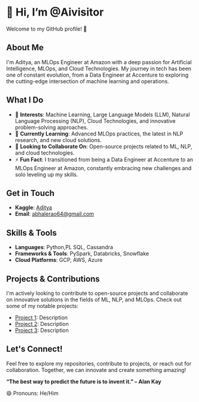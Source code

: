 # 👋 Hi, I’m @Aivisitor

Welcome to my GitHub profile! 🚀

## About Me

I'm Aditya, an MLOps Engineer at Amazon with a deep passion for Artificial Intelligence, MLOps, and Cloud Technologies. My journey in tech has been one of constant evolution, from a Data Engineer at Accenture to exploring the cutting-edge intersection of machine learning and operations.

## What I Do

- 👀 **Interests**: Machine Learning, Large Language Models (LLM), Natural Language Processing (NLP), Cloud Technologies, and innovative problem-solving approaches.
- 🌱 **Currently Learning**: Advanced MLOps practices, the latest in NLP research, and new cloud solutions.
- 💞️ **Looking to Collaborate On**: Open-source projects related to ML, NLP, and cloud technologies.
- ⚡ **Fun Fact**: I transitioned from being a Data Engineer at Accenture to an MLOps Engineer at Amazon, constantly embracing new challenges and solo leveling up my skills.

## Get in Touch

- **Kaggle**: [Aditya](https://www.kaggle.com/aditya75)
- **Email**: [abhalerao64@gmail.com](aivisitor75@gmail.com)

## Skills & Tools

- **Languages**: Python,PL SQL, Cassandra
- **Frameworks & Tools**: PySpark, Databricks, Snowflake
- **Cloud Platforms**: GCP, AWS, Azure

## Projects & Contributions

I'm actively looking to contribute to open-source projects and collaborate on innovative solutions in the fields of ML, NLP, and MLOps. Check out some of my notable projects:

- [Project 1](link): Description
- [Project 2](link): Description
- [Project 3](link): Description

## Let's Connect!

Feel free to explore my repositories, contribute to projects, or reach out for collaboration. Together, we can innovate and create something amazing!

<!---
Aivisitor/Aivisitor is a ✨ special ✨ repository because its `README.md` (this file) appears on your GitHub profile.
You can click the Preview link to take a look at your changes.
--->

**“The best way to predict the future is to invent it.” – Alan Kay**

😄 Pronouns: He/Him

